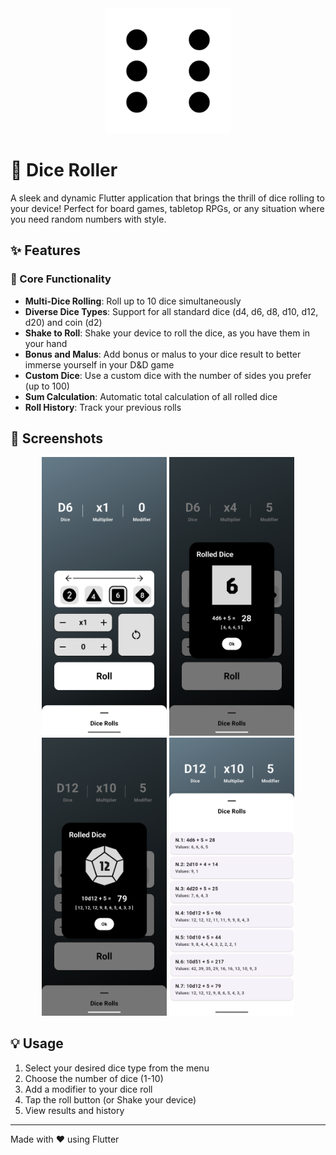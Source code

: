 <div align="center">
    <img src="assets/icon/app_icon.png" width="200" style="background-color: white;">
</div>

# 🎲 Dice Roller

A sleek and dynamic Flutter application that brings the thrill of dice rolling to your device! Perfect for board games, tabletop RPGs, or any situation where you need random numbers with style.

## ✨ Features

### 🎯 Core Functionality
- **Multi-Dice Rolling**: Roll up to 10 dice simultaneously
- **Diverse Dice Types**: Support for all standard dice (d4, d6, d8, d10, d12, d20) and coin (d2)
- **Shake to Roll**: Shake your device to roll the dice, as you have them in your hand
- **Bonus and Malus**: Add bonus or malus to your dice result to better immerse yourself in your D&D game
- **Custom Dice**: Use a custom dice with the number of sides you prefer (up to 100)
- **Sum Calculation**: Automatic total calculation of all rolled dice
- **Roll History**: Track your previous rolls

## 📱 Screenshots

<div align="center">
    <img src="assets/screenshots/screenshot1.png" width="200" alt="Main Screen">
    <img src="assets/screenshots/screenshot2.png" width="200" alt="Dice Roll (d6)">
    <img src="assets/screenshots/screenshot3.png" width="200" alt="Dice Roll (d12)">
    <img src="assets/screenshots/screenshot4.png" width="200" alt="Roll History">
</div>


## 💡 Usage

1. Select your desired dice type from the menu
2. Choose the number of dice (1-10)
3. Add a modifier to your dice roll 
4. Tap the roll button (or Shake your device)
5. View results and history

---
Made with ❤️ using Flutter